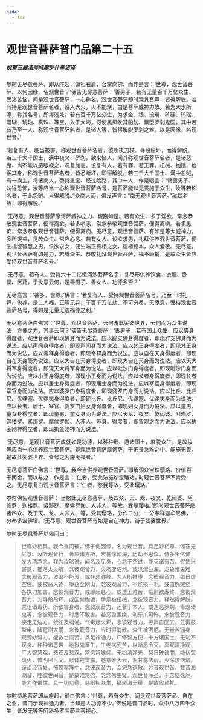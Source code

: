 ```yaml
---
hide:
  - toc
---
```


# **观世音菩萨普门品第二十五**

##### 姚秦三藏法师鸠摩罗什奉诏译

尔时无尽意菩萨、即从座起，偏袒右肩，合掌向佛、而作是言：‘世尊，观世音菩萨、以何因缘、名观世音？’佛告无尽意菩萨：‘善男子，若有无量百千万亿众生、受诸苦恼，闻是观世音菩萨，一心称名，观世音菩萨即时观其音声，皆得解脱。若有持是观世音菩萨名者，设入大火，火不能烧，由是菩萨威神力故。若为大水所漂，称其名号，即得浅处。若有百千万亿众生，为求金、银、琉璃、砗磲、玛瑙、珊瑚、琥珀、真珠、等宝，入于大海，假使黑风吹其船舫、飘堕罗刹鬼国，其中若有乃至一人、称观世音菩萨名者，是诸人等，皆得解脱罗刹之难。以是因缘，名观世音。’

‘若复有人、临当被害，称观世音菩萨名者，彼所执刀杖、寻段段坏，而得解脱。若三千大千国土，满中夜叉、罗刹，欲来恼人，闻其称观世音菩萨名者，是诸恶鬼、尚不能以恶眼视之，况复加害。设复有人，若有罪、若无罪，杻械、枷锁、检系其身，称观世音菩萨名者，皆悉断坏，即得解脱。若三千大千国土、满中怨贼，有一商主，将诸商人，赍持重宝、经过险路，其中一人、作是唱言：“诸善男子、勿得恐怖，汝等应当一心称观世音菩萨名号，是菩萨能以无畏施于众生，汝等若称名者，于此怨贼、当得解脱。”众商人闻，俱发声言：“南无观世音菩萨。”称其名故，即得解脱。’

‘无尽意，观世音菩萨摩诃萨威神之力、巍巍如是。若有众生、多于淫欲，常念恭敬观世音菩萨，便得离欲。若多嗔恚，常念恭敬观世音菩萨，便得离嗔。若多愚痴，常念恭敬观世音菩萨，便得离痴。无尽意，观世音菩萨、有如是等大威神力，多所饶益，是故众生、常应心念。若有女人、设欲求男，礼拜供养观世音菩萨，便生福德智慧之男，设欲求女，便生端正有相之女，宿植德本，众人爱敬。无尽意，观世音菩萨有如是力，若有众生、恭敬礼拜观世音菩萨，福不唐捐，是故众生皆应受持观世音菩萨名号。’

‘无尽意，若有人、受持六十二亿恒河沙菩萨名字，复尽形供养饮食、衣服、卧具、医药，于汝意云何，是善男子、善女人、功德多否？’

无尽意言：‘甚多，世尊。’佛言：‘若复有人、受持观世音菩萨名号，乃至一时礼拜、供养，是二人福，正等无异，于百千万亿劫、不可穷尽，无尽意，受持观世音菩萨名号，得如是无量无边福德之利。’

无尽意菩萨白佛言：‘世尊，观世音菩萨、云何游此娑婆世界，云何而为众生说法，方便之力，其事云何？’佛告无尽意菩萨：‘善男子，若有国土众生、应以佛身得度者，观世音菩萨即现佛身而为说法。应以辟支佛身得度者，即现辟支佛身而为说法。应以声闻身得度者，即现声闻身而为说法。应以梵王身得度者，即现梵王身而为说法。应以帝释身得度者，即现帝释身而为说法。应以自在天身得度者，即现自在天身而为说法。应以大自在天身得度者，即现大自在天身而为说法。应以天大将军身得度者，即现天大将军身而为说法。应以毗沙门身得度者，即现毗沙门身而为说法。应以小王身得度者，即现小王身而为说法。应以长者身得度者，即现长者身而为说法。应以居士身得度者，即现居士身而为说法。应以宰官身得度者，即现宰官身而为说法。应以婆罗门身得度者，即现婆罗门身而为说法。应以比丘、比丘尼、优婆塞、优婆夷身得度者，即现比丘、比丘尼、优婆塞、优婆夷身而为说法。应以长者、居士、宰官、婆罗门妇女身得度者，即现妇女身而为说法。应以童男、童女身得度者，即现童男、童女身而为说法。应以天龙、夜叉、乾闼婆、阿修罗、迦楼罗、紧那罗、摩侯罗伽、人非人、等身、得度者，即皆现之而为说法。应以执金刚神得度者，即现执金刚神而为说法。’

‘无尽意，是观世音菩萨成就如是功德，以种种形、游诸国土，度脱众生，是故汝等应当一心供养观世音菩萨。是观世音菩萨摩诃萨，于怖畏急难之中、能施无畏，是故此娑婆世界、皆号之为施无畏者。’

无尽意菩萨白佛言：‘世尊，我今当供养观世音菩萨。’即解颈众宝珠璎珞、价值百千两金，而以与之，作是言：‘仁者，受此法施珍宝璎珞。’时观世音菩萨不肯受之。无尽意复白观世音菩萨言：‘仁者，愍我等故，受此璎珞。’

尔时佛告观世音菩萨：‘当愍此无尽意菩萨、及四众、天、龙、夜叉、乾闼婆、阿修罗、迦楼罗、紧那罗、摩侯罗伽、人非人、等故，受是璎珞。’即时观世音菩萨愍诸四众、及于天、龙、人非人、等，受其璎珞，分作二分，一分奉释迦牟尼佛，一分奉多宝佛塔。‘无尽意，观世音菩萨有如是自在神力，游于娑婆世界。’

尔时无尽意菩萨以偈问曰：

> 世尊妙相具，我今重问彼，佛子何因缘，名为观世音。具足妙相尊，偈答无尽意。汝听观音行，善应诸方所，宏誓深如海，历劫不思议，侍多千亿佛，发大清净愿。我为汝略说，闻名及见身，心念不空过，能灭诸有苦。假使兴害意，推落大火坑，念彼观音力，火坑变成池。或漂流巨海，龙鱼诸鬼难，念彼观音力，波浪不能没。或在须弥峰、为人所推堕，念彼观音力，如日虚空住。或被恶人逐，堕落金刚山，念彼观音力，不能损一毛。或值怨贼绕，各执刀加害，念彼观音力，咸即起慈心。或遭王难苦，临刑欲寿终，念彼观音力，刀寻段段坏。或囚禁枷锁，手足被杻械，念彼观音力，释然得解脱。咒诅诸毒药、所欲害身者，念彼观音力，还著于本人。或遇恶罗刹、毒龙诸鬼等，念彼观音力，时悉不敢害。若恶兽围绕，利牙爪可怖，念彼观音力，疾走无边方。蚖蛇及蝮蝎，气毒烟火燃，念彼观音力，寻声自回去。云雷鼓掣电，降雹澍大雨，念彼观音力，应时得消散。众生被困厄，无量苦逼身，观音妙智力，能救世间苦。具足神通力，广修智方便，十方诸国土，无刹不现身。种种诸恶趣，地狱鬼畜生，生老病死苦，以渐悉令灭。真观清净观，广大智慧观，悲观及慈观，常愿常瞻仰。无垢清净光、慧日破诸闇，能伏灾风火，普明照世间。悲体戒雷震，慈意妙大云，澍甘露法雨，灭除烦恼焰。诤讼经官处，怖畏军阵中，念彼观音力，众怨悉退散。妙音观世音、梵音海潮音，胜彼世间音，是故须常念，念念勿生疑。观世音净圣，于苦恼死厄、能为作依怙。具一切功德，慈眼视众生，福聚海无量，是故应顶礼。

尔时持地菩萨即从座起，前白佛言：‘世尊，若有众生、闻是观世音菩萨品、自在之业，普门示现神通力者，当知是人功德不少。’佛说是普门品时，众中八万四千众生，皆发无等等阿耨多罗三藐三菩提心。